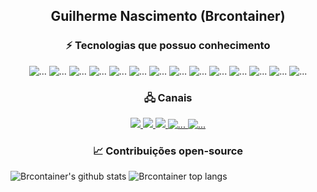 <h2 align="center">Guilherme Nascimento (Brcontainer)</h2>

<h3 align="center">⚡ Tecnologias que possuo conhecimento</h3>

<p align="center">
  <img src="https://img.shields.io/badge/-HTML5-E96228?style=for-the-badge&logoColor=FFF&logo=html5" alt="...">
  <img src="https://img.shields.io/badge/-CSS3-1572B6?style=for-the-badge&logoColor=FFF&logo=css3" alt="...">
  <img src="https://img.shields.io/badge/-JavaScript-F2BF22?style=for-the-badge&logoColor=FFF&logo=javascript" alt="...">
  <img src="https://img.shields.io/badge/-PHP-777BB4?style=for-the-badge&logoColor=FFF&logo=php" alt="...">
  <img src="https://img.shields.io/badge/-Laravel-FF2D20?style=for-the-badge&logoColor=FFF&logo=Laravel" alt="...">
  <img src="https://img.shields.io/badge/-C++-00599C?style=for-the-badge&logoColor=FFF&logo=C%2B%2B" alt="...">
  <img src="https://img.shields.io/badge/-Qt-41CD52?style=for-the-badge&logoColor=FFF&logo=Qt" alt="...">
  <img src="https://img.shields.io/badge/-Python-3776AB?style=for-the-badge&logoColor=FFF&logo=Python" alt="...">
  <img src="https://img.shields.io/badge/-C%20Sharp-239120?style=for-the-badge&logoColor=FFF&logo=C%20Sharp" alt="...">
  <img src="https://img.shields.io/badge/-PostgreSQL-336791?style=for-the-badge&logoColor=FFF&logo=PostgreSQL" alt="...">
  <img src="https://img.shields.io/badge/-Android-3DDC84?style=for-the-badge&logoColor=FFF&logo=Android" alt="...">
  <img src="https://img.shields.io/badge/-Java-007396?style=for-the-badge&logoColor=FFF&logo=Java" alt="...">
  <img src="https://img.shields.io/badge/-Angular-DD0031?style=for-the-badge&logoColor=FFF&logo=Angular" alt="...">
  <img src="https://img.shields.io/badge/-Vue.js-4FC08D?style=for-the-badge&logoColor=FFF&logo=Vue.js" alt="...">
</p>

<h3 align="center">🖧 Canais</h3>

<p align="center">
  <a href="https://www.linkedin.com/in/javascript-css-html-fullstack/" target="_blank">
    <img src="https://img.shields.io/badge/-Linkedin-0077B5?style=for-the-badge&logo=Linkedin&logoColor=white&link=https://www.linkedin.com/in/javascript-css-html-fullstack/">
  </a>
  <a href="https://github.com/brcontainer" target="_blank">
    <img src="https://img.shields.io/badge/-Github-000?style=for-the-badge&logo=Github&logoColor=white&link=https://github.com/brcontainer">
  </a>
  <a href="https://twitter.com/brcontainer" target="_blank">
    <img src="https://img.shields.io/badge/-Twitter-1ca0f1?style=for-the-badge&labelColor=1ca0f1&logo=twitter&logoColor=white&link=https://twitter.com/brcontainer">
  </a>
  <a href="https://www.facebook.com/fullstack.webdeveloper" target="_blank">
    <img src="https://img.shields.io/badge/-Facebook-1877F2?style=for-the-badge&logoColor=FFF&logo=Facebook" alt="...">
  </a>
  <a href="https://pt.stackoverflow.com/users/3635/guilherme-nascimento" target="_blank">
    <img src="https://img.shields.io/badge/-Stack%20Overflow-FE7A16?style=for-the-badge&logoColor=FFF&logo=Stack%20Overflow" alt="...">
  </a>
</p>

<h3 align="center">📈 Contribuições open-source</h3>

![Brcontainer's github stats](https://github-readme-stats.vercel.app/api?username=brcontainer&show_icons=true&theme=buefy)
![Brcontainer top langs](https://github-readme-stats.vercel.app/api/top-langs/?username=brcontainer&layout=compact&theme=buefy)

<!--
**brcontainer/brcontainer** is a ✨ _special_ ✨ repository because its `README.md` (this file) appears on your GitHub profile.

Here are some ideas to get you started:

- 🔭 I’m currently working on ...
- 🌱 I’m currently learning ...
- 👯 I’m looking to collaborate on ...
- 🤔 I’m looking for help with ...
- 💬 Ask me about ...
- 📫 How to reach me: ...
- 😄 Pronouns: ...
- ⚡ Fun fact: ...
-->

